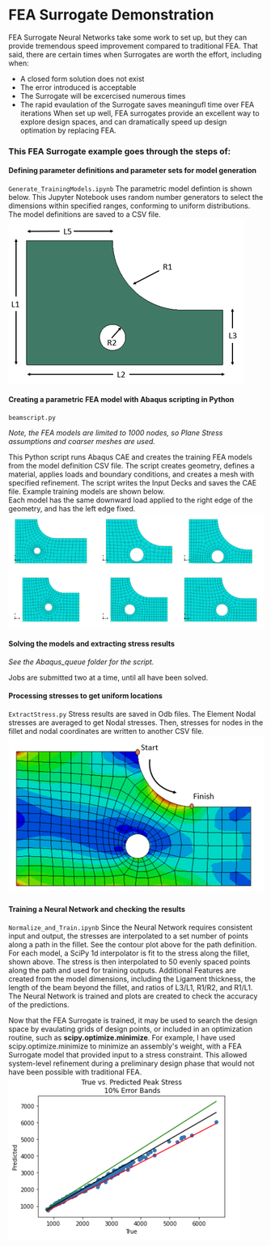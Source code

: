 # FEA Surrogate Demonstration
FEA Surrogate Neural Networks take some work to set up, but they can provide tremendous speed improvement compared to traditional FEA.  That said, there are certain times when Surrogates are worth the effort, including when:
- A closed form solution does not exist
- The error introduced is acceptable
- The Surrogate will be excercised numerous times
- The rapid evaulation of the Surrogate saves meaningufl time over FEA iterations
When set up well, FEA surrogates provide an excellent way to explore design spaces, and can dramatically speed up design optimation by replacing FEA.

### This FEA Surrogate example goes through the steps of: 

#### Defining parameter definitions and parameter sets for model generation
<code>Generate_TrainingModels.ipynb</code>
The parametric model defintion is shown below.  This Jupyter Notebook uses random number generators to select the dimensions within specified ranges, conforming to uniform distributions.  The model definitions are saved to a CSV file.
![Dimensions](Dimensions.png)
  
#### Creating a parametric FEA model with Abaqus scripting in Python
<code>beamscript.py</code>

*Note, the FEA models are limited to 1000 nodes, so Plane Stress assumptions and coarser meshes are used.*

This Python script runs Abaqus CAE and creates the training FEA models from the model definition CSV file.  The script creates geometry, defines a material, applies loads and boundary conditions, and creates a mesh with specified refinement.  The script writes the Input Decks and saves the CAE file.  Example training models are shown below.  
Each model has the same downward load applied to the right edge of the geometry, and has the left edge fixed.
![Training Models](Training.png)
    
#### Solving the models and extracting stress results
*See the Abaqus_queue folder for the script.*

Jobs are submitted two at a time, until all have been solved.
     
#### Processing stresses to get uniform locations
<code>ExtractStress.py</code> 
Stress results are saved in Odb files.  The Element Nodal stresses are averaged to get Nodal stresses.  Then, stresses for nodes in the fillet and nodal coordinates are written to another CSV file.  
![Stress contour](ContourPath.png)
     
#### Training a Neural Network and checking the results
<code>Normalize_and_Train.ipynb</code>
Since the Neural Network requires consistent input and output, the stresses are interpolated to a set number of points along a path in the fillet.  See the contour plot above for the path definition.  For each model, a SciPy 1d interpolator is fit to the stress along the fillet, shown above.  The stress is then interpolated to 50 evenly spaced points along the path and used for training outputs.
Additional Features are created from the model dimensions, including the Ligament thickness, the length of the beam beyond the fillet, and ratios of L3/L1, R1/R2, and R1/L1.  The Neural Network is trained and plots are created to check the accuracy of the predictions.

Now that the FEA Surrogate is trained, it may be used to search the design space by evaulating grids of design points, or included in an optimization routine, such as **scipy.optimize.minimize**.  For example, I have used scipy.optimize.minimize to minimize an assembly's weight, with a FEA Surrogate model that provided input to a stress constraint.  This allowed system-level refinement during a preliminary design phase that would not have been possible with traditional FEA.
![Metrics](Metrics.png)
